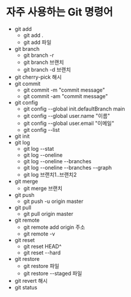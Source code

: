 # 자주 사용하는 Git 명령어
- git add
  - git add .
  - git add 파일
- git branch
  - git branch -r
  - git branch 브랜치
  - git branch -d 브랜치
- git cherry-pick 해시
- git commit
  - git commit -m "commit message"
  - git commit -am "commit message"
- git config
  - git config --global init.defaultBranch main
  - git config --global user.name "이름"
  - git config --global user.email "이메일"
  - git config --list
- git init
- git log
  - git log --stat
  - git log --oneline
  - git log --oneline --branches
  - git log --oneline --branches --graph
  - git log 브랜치1..브랜치2
- git merge
  - git merge 브랜치
- git push
  - git push -u origin master
- git pull
  - git pull origin master
- git remote
  - git remote add origin 주소
  - git remote -v
- git reset
  - git reset HEAD^
  - git reset --hard
- git restore
  - git restore 파일
  - git restore --staged 파일
- git revert 해시
- git status
 


